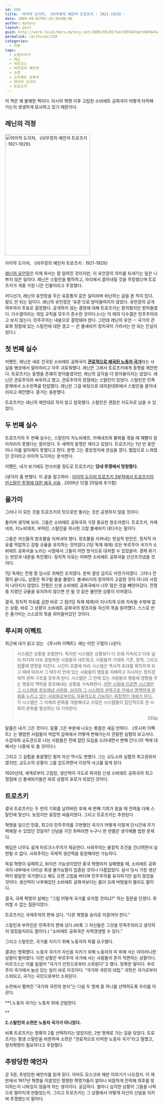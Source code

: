 ```yaml
---
id: 258
title: '아이작 도이처, 《비무장의 예언자 트로츠키 : 1921-1929》'
date: 2009-09-02T05:43:39+00:00
author: mytory
layout: post
guid: http://work.local/marx.mytory.net/2009/09/02/%ec%95%84%ec%9d%b4%ec%9e%91-%eb%8f%84%ec%9d%b4%ec%b2%98-%e3%80%8a%eb%b9%84%eb%ac%b4%ec%9e%a5%ec%9d%98-%ec%98%88%ec%96%b8%ec%9e%90-%ed%8a%b8%eb%a1%9c%ec%b8%a0%ed%82%a4-1921-1929%e3%80%8b/
permalink: /archives/258
categories:
  - 리뷰
tags:
  - 노동자국가
  - 레닌
  - 마르크스
  - 비무장의 예언자
  - 소련
  - 소비에트 공화국
  - 아이작 도이처
  - 트로츠키
---
```

이 책은 꽤 불쾌한 책이다. 러시아 혁명 이후 고립된 소비에트 공화국이 어떻게 타락해 가는지 생생하게 묘사하고 있기 때문이다. 

## 레닌의 걱정<figure style="width: 280px" class="wp-caption alignleft">

<img src="http://work.local/marx.mytory.net/wp-content/uploads/1/cfile29.uf.18601B104A9E057B481F53.jpg" width="280" height="400" alt="아이작 도이처, 《비무장의 예언자 트로츠키 : 1921-1929》" filename="cfile29.uf.18601B104A9E057B481F53.jpg" filemime="" /><figcaption class="wp-caption-text">아이작 도이처, 《비무장의 예언자 트로츠키 : 1921-1929》</figcaption></figure> 

<a href="http://acidkiss.8con.net/xe/?mid=note&pageid=3117842" target="_blank" title="[http://acidkiss.8con.net/xe/?mid=note&pageid=3117842]로 이동합니다.">레닌의 유언장</a>은 이제 와서는 잘 알려진 것이지만, 이 유언장의 의미를 되새기는 일은 나쁘지 않은 일이다. 레닌은 스탈린을 폄하하고, 자리에서 끌어내릴 것을 주장했으며 트로츠키가 개중 가장 나은 인물이라고 주장했다.

어디선가, 레닌의 유언장을 무슨 유훈통치 같은 일이라며 비난하는 글을 본 적이 있다. 말도 안 되는 일이다. 레닌의 유언장은 &#8216;유훈&#8217;으로 받아들여지지 않았다. 유언장의 공개여부까지 투표로 결정했다. 공개하지 않는 결정에 대해 트로츠키는 항의했지만 받아들였다. 다수결이라는 게임 규칙을 모두가 준수한 것이다.(나는 이 때의 다수결은 민주주의라고 보지 않는다. 민주주의는 내용으로 결정돼야 한다. 그런데 레닌의 유언 ㅡ 국가의 관료화 정점에 있는 스탈린에 대한 경고 ㅡ 은 볼셰비키 정치국이 가려서는 안 되는 진실이었다.)

## 첫 번째 실수

어쨌든, 레닌은 새로 건국된 소비에트 공화국이 <u>**관료적으로 왜곡된 노동자 국가**</u>라는 사실을 병상에서 알아차리고 아주 괴로워했다. 레닌은 그래서 트로츠키에게 동맹을 제안한다. 트로츠키는 동맹을 흔쾌히 받아들였지만, 레닌의 감각을 다 받아들이지는 않았다. 레닌은 관료주의와 싸우려고 했고, 관료주의의 정점에는 스탈린이 있었다. 스탈린은 민족문제에서 소수민족을 탄압했다. 레닌은 그걸 바탕으로 대의원대회에서 스탈린을 끌어내리자고 제안했다. 증거는 충분했다.

트로츠키는 레닌의 제안대로 하지 않고 침묵했다. 스탈린은 괜찮은 지도자로 남을 수 있었다.

## 두 번째 실수

트로츠키의 두 번째 실수는, 스탈린이 지노비예프, 카메네프와 불화를 겪을 때 재빨리 알아차리지 못했다는 점이었다. 두 세력의 동맹은 깨지고 있었다. 트로츠키는 1년 반 동안이나 이를 알아채지 못했다고 한다. 분명 그는 중앙정치에 관심을 껐다. 협잡으로 느껴졌던 것이라고 아이작 도이처는 분석한다.

어쨌든, 내가 보기에도 안쓰러울 정도로 트로츠키는 **당내 투쟁에서 멍청했다.**

(생각이 좀 변했다. 이 글을 참고하라 : <a href="http://spar2003.tistory.com/145" target="_blank" title="[http://spar2003.tistory.com/145]로 이동합니다.">아이작 도이처 트로츠키 3부작에서 트로츠키의 반스탈린 투쟁에 대한 왜곡 서술</a>&nbsp;, 2009년 12월 25일에 추가함)

## 올가미

그러나 이 모든 것을 트로츠키의 탓으로만 돌리는 것은 공정하지 않을 것이다.

돌이켜 생각해 보자. 그들은 소비에트 공화국의 가장 중요한 창조자였다. 트로츠키, 카메네프, 지노비에프, 부하린, 스탈린을 위시한 고참 볼셰비키 대다수는 말이다.

그들은 자신들의 창조물을 지켜내야 했다. 창조물을 지켜내는 현실적 방안은, 정치적 자유를 억압하고 강철 규율을 유지하는 것이었다.(1당 독재 체제) 모든 부르주아 국가가 소비에트 공화국을 노리는 시점에서 그들이 어떤 방식으로 대처할 수 있었을까. 경제 위기는 반란과 내분을 촉진했다. 정치적 자유는 어쩌면 소비에트 공화국을 산산조각냈을 것이다.

1당 독재는 전쟁 중 임시로 취해진 조치였다. 분파 결성 금지도 마찬가지였다. 그러나 전쟁이 끝나도, 상황은 복구될 줄을 몰랐다. 볼셰비키의 창의력이 고갈된 것이 아니라 사정이 나아지지 않았다. 전쟁은 신생 소비에트 공화국에서 너무 많은 것을 빼앗아갔다. 전쟁 중 지켰던 규율을 유지하지 않으면 안 될 것 같은 불안한 상황이 이어졌다.

결국, 정치적 자유를 금한 바로 그 점(1당 독재 체제)이 지나치게 오래 지속될 수밖에 없는 상황, 바로 그 상황이 소비에트 공화국의 창조자들 자신의 목을 얽어맸다. 스스로 만든 올가미는 스스로의 목을 죄어들어갔던 것이다.

## 루시퍼 이펙트

최근에 내가 읽고 있는 《루시퍼 이펙트》에는 이런 구절이 나온다.

> 시스템은 상황을 포함한다. 하지만 시스템은 상황보다 더 오래 지속되고 더욱 널리 퍼지며 더욱 광범위한 사람들의 네트워크, 사람들의 기대와 기준, 정책, 그리고 법률에 영향을 미친다. 시간이 흐름에 따라 시스템은 역사적 토대를 획득하게 되고 때에 따라서 그 테두리 안에 있는 사람들의 행동을 지배하고 지시하는 정치경제적 권력 구조를 갖추게 된다. 시스템은 그 안에 있는 사람들의 행동에 영향을 주는 행동의 맥락을 창조해내는 상황을 가속화한다. <u>어떤 시점에 이르면 시스템은 그 시스템을 창조해낸 사람들, 심지어 그 시스템의 권력구조 안에서 명백하게 권위를 누리고 있는 사람들로부터도 자율적으로 기능하는 독립적인 개체가 된다.</u> 각 시스템은 그 자체의 문화를 개발해내고 수많은 시스템들이 집단적으로 한 사회의 문화를 형성하는 데 기여한다.
> 
> <p style="text-align: right;">
>   293p
> </p>

밑줄은 내가 그은 것이다. 밑줄 그은 부분에 나오는 통찰은 새길 만하다. 《루시퍼 이펙트》는 평범한 사람들이 억압적 감옥에서 어떻게 변해가는지 관찰한 실험의 보고서다. 수감자와 교도관으로 나뉜 사람들은 전에 없던 모습을 드러내면서 변해 간다.(이 책에 대해서는 나중에 또 쓸 것이다.)

그리고 그 실험을 총괄했던 필자 자신 역시도 변했다. 그는 교도소와 실험의 최고권위자였지만, 교도소의 상황이 그를 압도하면서 이성적 사고를 잃게 된다.

1920년대, 세계로부터 고립된, 생산력이 극도로 파괴된 신생 소비에트 공화국의 최고 정점에 선 볼셰비키들은 바로 상황의 포로가 되었던 것이다.

## 트로츠키

결국 트로츠키는 두 번의 기회를 날려버린 후에 세 번째 기회가 왔을 때 전력을 다해 스탈린에 맞선다. 늦었지만 웅장한 싸움이었다. 그리고 트로츠키는 추방된다.

혁명을 일으킨 민중, 최고의 민주주의를 구현했던 국가가 어떻게 이렇게 단시간에 무기력해질 수 있었던 것일까? 신념을 가진 좌파라면 누구나 한 번쯤은 생각해볼 법한 문제다.

해답은 너무도 쉽게 마르크스주의가 제공한다. 사회주의는 물질적 조건을 건너뛰면서 실현될 수 없다. 사회주의는 국제적 생산력을 동원해야만 가능하다.

독일 혁명이 실패하고, 뒤이은 가능성이었던 중국 혁명마저 실패했을 때, 소비에트 공화국이 내부에서 더이상 회생 불가능함이 입증된 것이나 다름없었다. 설사 당시 가장 생산력이 발달한 국가였다고 해도 오랜 고립을 버티며 민주주의를 유지하기란 쉽지 않았을 것이다. 생산력이 낙후해있던 소비에트 공화국보다는 좀더 오래 버텼을지 몰라도 말이다.

결국, 국제 혁명의 실패는 &#8220;그럼 어떻게 국가를 유지할 것이냐?&#8221; 하는 질문을 던졌다. 회피할 수 없는 질문이었다.

트로츠키는 국제주의의 편에 섰다. &#8220;다른 혁명을 승리로 이끌어야 한다.&#8221;

스탈린과 부하린은 민족주의 편에 섰다.(비록 그 자신들은 그것을 민족주의라고 생각하지 않았을지라도 말이다.) &#8220;소비에트 공화국은 자력갱생할 수 있다.&#8221;

그리고 스탈린은, 국가를 지키기 위해 노동자의 피를 요구했다.

결과는 명확했다. 노동자 국가가 자신을 지키기 위해 노동자의 피 위에 서는 아이러니한 상황이 벌어졌다. 이런 상황은 부르주아 국가에 사는 사람들이 흔히 직면하는 상황이다. 마르크스는 이를 일컬어 &#8220;국가가 인민으로부터 소외된다&#8221;고 했다. 정확한 말이다. 부르주아 국가에서 늘상 있는 일이 바로 이것이다. &#8220;국가와 국민의 대립.&#8221; 국민은 국가로부터 소외되고, 국가는 국민으로부터 소외된다.

소련에서 펼쳐진 &#8220;국가와 국민의 분리&#8221;는 다음 두 명제 중 하나를 선택하도록 우리를 이끈다.

**1.노동자 국가는 노동자 위에 군림한다.
  
** 

**2.스탈린의 소련은 노동자 국가가 아니었다.**

비록 트로츠키는 명확히 2를 선택하지는 않았지만, 2번 명제로 가는 길을 닦았다. 트로츠키는 평생 스탈린을 비판하며 소련은 &#8220;관료적으로 타락한 노동자 국가&#8221;라고 말했고, 정치혁명이 필요하다고 주장했다.

## 추방당한 예언자

곧 3권, 추방당한 예언자를 읽게 된다. 아마도 모스크바 재판 이야기가 나오겠지. 이 재판에서 1917년 혁명을 이끌었던 쟁쟁한 혁명가들이 얼마나 비참하게 전락해 최후를 맞이하는지 나와있지 않을까 하는 생각이다. 궁금하다. 얼마나 심각한 상황이 그들을 나락으로 떨어지게 만들었는지. 그리고 트로츠키는 그 상황에서 어떻게 자신의 신념을 지키며 투쟁했는지 말이다.